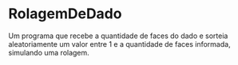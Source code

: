 # RolagemDeDado
Um programa que recebe a quantidade de faces do dado e sorteia aleatoriamente um valor entre 1 e a quantidade de faces informada, simulando uma rolagem.
